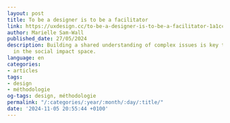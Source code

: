 ```yaml
---
layout: post
title: To be a designer is to be a facilitator
link: https://uxdesign.cc/to-be-a-designer-is-to-be-a-facilitator-1a1ccde9a675
author: Marielle Sam-Wall
published_date: 27/05/2024
description: Building a shared understanding of complex issues is key to doing work
  in the social impact space.
language: en
categories:
- articles
tags:
- design
- méthodologie
og-tags: design, méthodologie
permalink: "/:categories/:year/:month/:day/:title/"
date: '2024-11-05 20:55:44 +0100'
---
```

